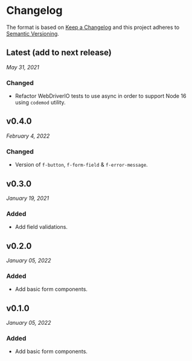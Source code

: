 # Changelog

The format is based on [Keep a Changelog](http://keepachangelog.com/en/1.0.0/)
and this project adheres to [Semantic Versioning](http://semver.org/spec/v2.0.0.html).

Latest (add to next release)
------------------------------
*May 31, 2021*

### Changed
- Refactor WebDriverIO tests to use async in order to support Node 16 using `codemod` utility.


v0.4.0
------------------------------
*February 4, 2022*

### Changed
- Version of `f-button`, `f-form-field` & `f-error-message`.


v0.3.0
------------------------------
*January 19, 2021*

### Added
- Add field validations.


v0.2.0
------------------------------
*January 05, 2022*

### Added
- Add basic form components.


v0.1.0
------------------------------
*January 05, 2022*

### Added
- Add basic form components.
